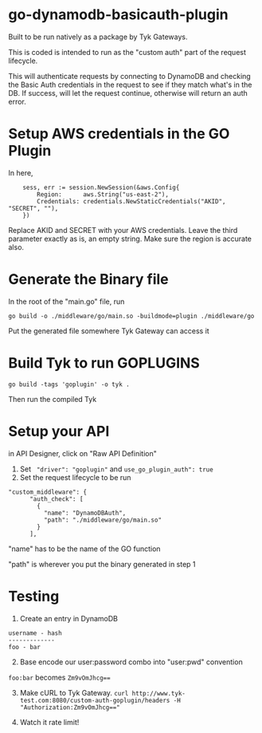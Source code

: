 # go-dynamodb-basicauth-plugin

Built to be run natively as a package by Tyk Gateways.  

This is coded is intended to run as the "custom auth" part of the request lifecycle.

This will authenticate requests by connecting to DynamoDB and checking the Basic Auth credentials in the request to see if they match what's in the DB.  If success, will let the request continue, otherwise will return an auth error.

# Setup AWS credentials in the GO Plugin
In here, 
```
	sess, err := session.NewSession(&aws.Config{
		Region:      aws.String("us-east-2"),
		Credentials: credentials.NewStaticCredentials("AKID", "SECRET", ""),
	})
```

Replace AKID and SECRET with your AWS credentials. Leave the third parameter exactly as is, an empty string.  Make sure the region is accurate also.

# Generate the Binary file
In the root of the "main.go" file, run 

`go build -o ./middleware/go/main.so -buildmode=plugin ./middleware/go`

Put the generated file somewhere Tyk Gateway can access it

# Build Tyk to run GOPLUGINS
`go build -tags 'goplugin' -o tyk .`

Then run the compiled Tyk

# Setup your API
in API Designer, click on "Raw API Definition"
1. Set ` "driver": "goplugin"` and `use_go_plugin_auth": true`
2. Set the request lifecycle to be run
```
"custom_middleware": {
      "auth_check": [
        {
          "name": "DynamoDBAuth",
          "path": "./middleware/go/main.so"
        }
      ],
   ```   
"name" has to be the name of the GO function

"path" is wherever you put the binary generated in step 1

# Testing

1. Create an entry in DynamoDB
```
username - hash
-------------
foo - bar
```

2. Base encode our user:password combo into "user:pwd" convention

`foo:bar` becomes `Zm9vOmJhcg==`

3. Make cURL to Tyk Gateway.
```curl http://www.tyk-test.com:8080/custom-auth-goplugin/headers -H "Authorization:Zm9vOmJhcg=="```

4.  Watch it rate limit!
